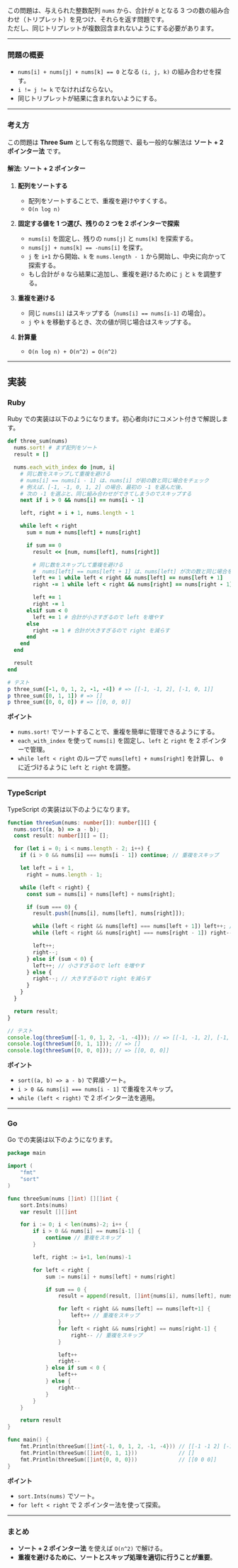この問題は、与えられた整数配列 `nums` から、合計が `0` となる 3 つの数の組み合わせ（トリプレット）を見つけ、それらを返す問題です。  
ただし、同じトリプレットが複数回含まれないようにする必要があります。

---

### **問題の概要**

- `nums[i] + nums[j] + nums[k] == 0` となる `(i, j, k)` の組み合わせを探す。
- `i != j != k` でなければならない。
- 同じトリプレットが結果に含まれないようにする。

---

### **考え方**

この問題は **Three Sum** として有名な問題で、最も一般的な解法は **ソート + 2 ポインター法** です。

#### **解法: ソート + 2 ポインター**

1. **配列をソートする**

   - 配列をソートすることで、重複を避けやすくする。
   - `O(n log n)`

2. **固定する値を 1 つ選び、残りの 2 つを 2 ポインターで探索**

   - `nums[i]` を固定し、残りの `nums[j]` と `nums[k]` を探索する。
   - `nums[j] + nums[k] == -nums[i]` を探す。
   - `j` を `i+1` から開始、`k` を `nums.length - 1` から開始し、中央に向かって探索する。
   - もし合計が `0` なら結果に追加し、重複を避けるために `j` と `k` を調整する。

3. **重複を避ける**

   - 同じ `nums[i]` はスキップする（`nums[i] == nums[i-1]` の場合）。
   - `j` や `k` を移動するとき、次の値が同じ場合はスキップする。

4. **計算量**
   - `O(n log n) + O(n^2) = O(n^2)`

---

## **実装**

### **Ruby**

Ruby での実装は以下のようになります。初心者向けにコメント付きで解説します。

```ruby
def three_sum(nums)
  nums.sort! # まず配列をソート
  result = []

  nums.each_with_index do |num, i|
    # 同じ数をスキップして重複を避ける
    # nums[i] == nums[i - 1] は、nums[i] が前の数と同じ場合をチェック
    # 例えば、[-1, -1, 0, 1, 2] の場合、最初の -1 を選んだ後、
    # 次の -1 を選ぶと、同じ組み合わせができてしまうのでスキップする
    next if i > 0 && nums[i] == nums[i - 1]

    left, right = i + 1, nums.length - 1

    while left < right
      sum = num + nums[left] + nums[right]

      if sum == 0
        result << [num, nums[left], nums[right]]

        # 同じ数をスキップして重複を避ける
        #  nums[left] == nums[left + 1] は、nums[left] が次の数と同じ場合をチェック
        left += 1 while left < right && nums[left] == nums[left + 1]
        right -= 1 while left < right && nums[right] == nums[right - 1]

        left += 1
        right -= 1
      elsif sum < 0
        left += 1 # 合計が小さすぎるので left を増やす
      else
        right -= 1 # 合計が大きすぎるので right を減らす
      end
    end
  end

  result
end

# テスト
p three_sum([-1, 0, 1, 2, -1, -4]) # => [[-1, -1, 2], [-1, 0, 1]]
p three_sum([0, 1, 1]) # => []
p three_sum([0, 0, 0]) # => [[0, 0, 0]]
```

**ポイント**

- `nums.sort!` でソートすることで、重複を簡単に管理できるようにする。
- `each_with_index` を使って `nums[i]` を固定し、`left` と `right` を 2 ポインターで管理。
- `while left < right` のループで `nums[left] + nums[right]` を計算し、 `0` に近づけるように `left` と `right` を調整。

---

### **TypeScript**

TypeScript の実装は以下のようになります。

```typescript
function threeSum(nums: number[]): number[][] {
  nums.sort((a, b) => a - b);
  const result: number[][] = [];

  for (let i = 0; i < nums.length - 2; i++) {
    if (i > 0 && nums[i] === nums[i - 1]) continue; // 重複をスキップ

    let left = i + 1,
      right = nums.length - 1;

    while (left < right) {
      const sum = nums[i] + nums[left] + nums[right];

      if (sum === 0) {
        result.push([nums[i], nums[left], nums[right]]);

        while (left < right && nums[left] === nums[left + 1]) left++; // 重複をスキップ
        while (left < right && nums[right] === nums[right - 1]) right--; // 重複をスキップ

        left++;
        right--;
      } else if (sum < 0) {
        left++; // 小さすぎるので left を増やす
      } else {
        right--; // 大きすぎるので right を減らす
      }
    }
  }

  return result;
}

// テスト
console.log(threeSum([-1, 0, 1, 2, -1, -4])); // => [[-1, -1, 2], [-1, 0, 1]]
console.log(threeSum([0, 1, 1])); // => []
console.log(threeSum([0, 0, 0])); // => [[0, 0, 0]]
```

**ポイント**

- `sort((a, b) => a - b)` で昇順ソート。
- `i > 0 && nums[i] === nums[i - 1]` で重複をスキップ。
- `while (left < right)` で 2 ポインター法を適用。

---

### **Go**

Go での実装は以下のようになります。

```go
package main

import (
	"fmt"
	"sort"
)

func threeSum(nums []int) [][]int {
	sort.Ints(nums)
	var result [][]int

	for i := 0; i < len(nums)-2; i++ {
		if i > 0 && nums[i] == nums[i-1] {
			continue // 重複をスキップ
		}

		left, right := i+1, len(nums)-1

		for left < right {
			sum := nums[i] + nums[left] + nums[right]

			if sum == 0 {
				result = append(result, []int{nums[i], nums[left], nums[right]})

				for left < right && nums[left] == nums[left+1] {
					left++ // 重複をスキップ
				}
				for left < right && nums[right] == nums[right-1] {
					right-- // 重複をスキップ
				}

				left++
				right--
			} else if sum < 0 {
				left++
			} else {
				right--
			}
		}
	}

	return result
}

func main() {
	fmt.Println(threeSum([]int{-1, 0, 1, 2, -1, -4})) // [[-1 -1 2] [-1 0 1]]
	fmt.Println(threeSum([]int{0, 1, 1}))             // []
	fmt.Println(threeSum([]int{0, 0, 0}))             // [[0 0 0]]
}
```

**ポイント**

- `sort.Ints(nums)` でソート。
- `for left < right` で 2 ポインター法を使って探索。

---

### **まとめ**

- **ソート + 2 ポインター法** を使えば `O(n^2)` で解ける。
- **重複を避けるために、ソートとスキップ処理を適切に行うことが重要**。
